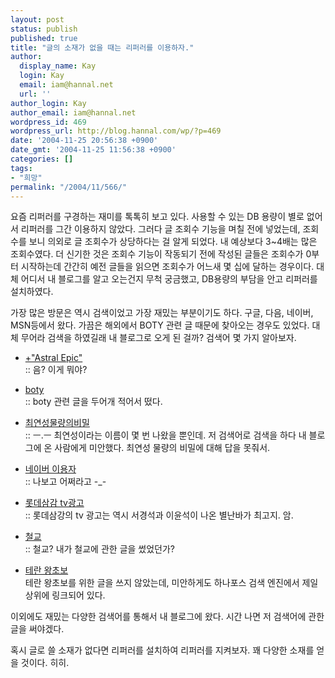 ```yaml
---
layout: post
status: publish
published: true
title: "글의 소재가 없을 때는 리퍼러를 이용하자."
author:
  display_name: Kay
  login: Kay
  email: iam@hannal.net
  url: ''
author_login: Kay
author_email: iam@hannal.net
wordpress_id: 469
wordpress_url: http://blog.hannal.com/wp/?p=469
date: '2004-11-25 20:56:38 +0900'
date_gmt: '2004-11-25 11:56:38 +0900'
categories: []
tags:
- "희망"
permalink: "/2004/11/566/"
---
```

<p>요즘 리퍼러를 구경하는 재미를 톡톡히 보고 있다. 사용할 수 있는 DB 용량이 별로 없어서 리퍼러를 그간 이용하지 않았다. 그러다 글 조회수 기능을 며칠 전에 넣었는데, 조회수를 보니 의외로 글 조회수가 상당하다는 걸 알게 되었다. 내 예상보다 3~4배는 많은 조회수였다. 더 신기한 것은 조회수 기능이 작동되기 전에 작성된 글들은 조회수가 0부터 시작하는데 간간히 예전 글들을 읽으면 조회수가 어느새 몇 십에 달하는 경우이다. 대체 어디서 내 블로그를 알고 오는건지 무척 궁금했고, DB용량의 부담을 안고 리퍼러를 설치하였다.</p>
<p>가장 많은 방문은 역시 검색이었고 가장 재밌는 부분이기도 하다. 구글, 다음, 네이버, MSN등에서 왔다. 가끔은 해외에서 BOTY 관련 글 때문에 찾아오는 경우도 있었다. 대체 무어라 검색을 하였길래 내 블로그로 오게 된 걸까? 검색어 몇 가지 알아보자.
<ul>
<li /><a href="http://www.google.co.kr/search?q=%2B%22Astral+Epic%22&hl=ko&lr=&newwindow=1&start=10&sa=N">+"Astral Epic"</a><br />
:: 음? 이게 뭐야?</p>
<li /><a href="http://search.daum.net/cgi-bin/nsp/search.cgi?w=tot&nil_profile=g&nil_Search=tot&q=boty">boty</a><br />
:: boty 관련 글을 두어개 적어서 떴다.</p>
<li /><a href="http://search.naver.com/search.naver?where=nexearch&query=%C3%D6%BF%AC%BC%BA%B9%B0%B7%AE%C0%C7%BA%F1%B9%D0&frm=t1">최연성물량의비밀</a><br />
:: ㅡ.ㅡ 최연성이라는 이름이 몇 번 나왔을 뿐인데. 저 검색어로 검색을 하다 내 블로그에 온 사람에게 미안했다. 최연성 물량의 비밀에 대해 답을 못줘서.</p>
<li /><a href="http://www.google.com/search?q=%EB%84%A4%EC%9D%B4%EB%B2%84+%EC%9D%B4%EC%9A%A9%EC%9E%90&hl=ko&lr=&start=10&sa=N">네이버 이용자</a><br />
:: 나보고 어쩌라고 -_-</p>
<li /><a href="http://kr.search.yahoo.com/search/web?p=%B7%D4%B5%A5%BB%EF%B0%AD+tv%B1%A4%B0%ED&b=15">롯데삼감 tv광고</a><br />
:: 롯데삼강의 tv 광고는 역시 서경석과 이윤석이 나온 별난바가 최고지. 암.</p>
<li /><a href="http://www.blogkorea.org/search.php?yyyymm=200409&st=%C3%B6%B1%B3">철교</a><br />
:: 철교? 내가 철교에 관한 글을 썼었던가?</p>
<li /><a href="http://search.hanafos.com/SC_All.asp?query=%C5%D7%B6%F5%20%BF%D5%C3%CA%BA%B8">테란 왕초보</a><br />
테란 왕초보를 위한 글을 쓰지 않았는데, 미안하게도 하나포스 검색 엔진에서 제일 상위에 링크되어 있다.
</ul>
<p>이외에도 재밌는 다양한 검색어를 통해서 내 블로그에 왔다. 시간 나면 저 검색어에 관한 글을 써야겠다.</p>
<p>혹시 글로 쓸 소재가 없다면 리퍼러를 설치하여 리퍼러를 지켜보자. 꽤 다양한 소재를 얻을 것이다. 히히.</p>
